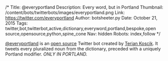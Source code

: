 /*
Title: @everyportland
Description: Every word, but in Portland
Thumbnail: /content/bots/twitterbots/images/everyportland.png
Link: https://twitter.com/everyportland
Author: botsheeter.py
Date: October 21, 2015
Tags: twitter,bot,twitterbot,active,dictionary,everyword,portland,bespoke,open source,opensource,python,spine_cone
Nav: hidden
Robots: index,follow
*/

[@everyportland](https://twitter.com/everyportland) is an [open source](https://github.com/tpinecone/everyportland) Twitter bot created by [Terian Koscik](https://twitter.com/spine_cone). It tweets every pluralized noun from the dictionary, preceded with a uniquely Portland modifier. *ONLY IN PORTLAND.*
